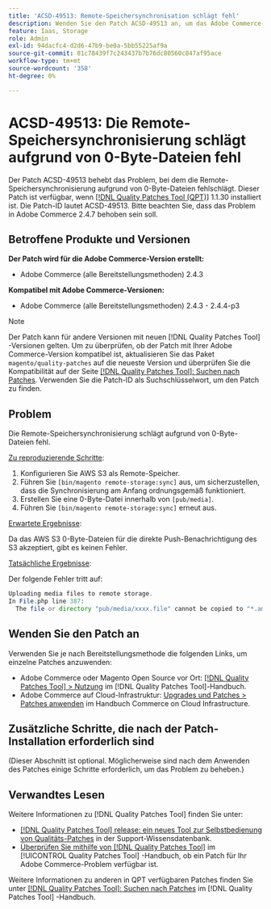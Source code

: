 ```yaml
---
title: 'ACSD-49513: Remote-Speichersynchronisation schlägt fehl'
description: Wenden Sie den Patch ACSD-49513 an, um das Adobe Commerce-Problem zu beheben, bei dem die Remote-Speichersynchronisierung aufgrund von 0-Byte-Dateien fehlschlägt.
feature: Iaas, Storage
role: Admin
exl-id: 94dacfc4-d2d6-47b9-be0a-5bb55225af9a
source-git-commit: 81c78439f7c243437b7b76dc80560c847af95ace
workflow-type: tm+mt
source-wordcount: '358'
ht-degree: 0%

---
```


# ACSD-49513: Die Remote-Speichersynchronisierung schlägt aufgrund von 0-Byte-Dateien fehl

Der Patch ACSD-49513 behebt das Problem, bei dem die Remote-Speichersynchronisierung aufgrund von 0-Byte-Dateien fehlschlägt. Dieser Patch ist verfügbar, wenn [[!DNL Quality Patches Tool (QPT)]](https://experienceleague.adobe.com/en/docs/commerce-knowledge-base/kb/announcements/commerce-announcements/magento-quality-patches-released-new-tool-to-self-serve-quality-patches) 1.1.30 installiert ist. Die Patch-ID lautet ACSD-49513. Bitte beachten Sie, dass das Problem in Adobe Commerce 2.4.7 behoben sein soll.

## Betroffene Produkte und Versionen

**Der Patch wird für die Adobe Commerce-Version erstellt:**

* Adobe Commerce (alle Bereitstellungsmethoden) 2.4.3

**Kompatibel mit Adobe Commerce-Versionen:**

* Adobe Commerce (alle Bereitstellungsmethoden) 2.4.3 - 2.4.4-p3

>[!NOTE]
>
>Der Patch kann für andere Versionen mit neuen [!DNL Quality Patches Tool] -Versionen gelten. Um zu überprüfen, ob der Patch mit Ihrer Adobe Commerce-Version kompatibel ist, aktualisieren Sie das Paket `magento/quality-patches` auf die neueste Version und überprüfen Sie die Kompatibilität auf der Seite [[!DNL Quality Patches Tool]: Suchen nach Patches](https://experienceleague.adobe.com/tools/commerce-quality-patches/index.html). Verwenden Sie die Patch-ID als Suchschlüsselwort, um den Patch zu finden.

## Problem

Die Remote-Speichersynchronisierung schlägt aufgrund von 0-Byte-Dateien fehl.

<u>Zu reproduzierende Schritte</u>:

1. Konfigurieren Sie AWS S3 als Remote-Speicher.
1. Führen Sie `[bin/magento remote-storage:sync]` aus, um sicherzustellen, dass die Synchronisierung am Anfang ordnungsgemäß funktioniert.
1. Erstellen Sie eine 0-Byte-Datei innerhalb von `[pub/media]`.
1. Führen Sie `[bin/magento remote-storage:sync]` erneut aus.

<u>Erwartete Ergebnisse</u>:

Da das AWS S3 0-Byte-Dateien für die direkte Push-Benachrichtigung des S3 akzeptiert, gibt es keinen Fehler.

<u>Tatsächliche Ergebnisse</u>:

Der folgende Fehler tritt auf:

```PHP
Uploading media files to remote storage.
In File.php line 387:
  The file or directory "pub/media/xxxx.file" cannot be copied to "*.amazonaws.com/media/xxxx.file"
```

## Wenden Sie den Patch an

Verwenden Sie je nach Bereitstellungsmethode die folgenden Links, um einzelne Patches anzuwenden:

* Adobe Commerce oder Magento Open Source vor Ort: [[!DNL Quality Patches Tool] > Nutzung](/help/tools/quality-patches-tool/usage.md) im [!DNL Quality Patches Tool]-Handbuch.
* Adobe Commerce auf Cloud-Infrastruktur: [Upgrades und Patches > Patches anwenden](https://experienceleague.adobe.com/docs/commerce-cloud-service/user-guide/develop/upgrade/apply-patches.html) im Handbuch Commerce on Cloud Infrastructure.

## Zusätzliche Schritte, die nach der Patch-Installation erforderlich sind

(Dieser Abschnitt ist optional. Möglicherweise sind nach dem Anwenden des Patches einige Schritte erforderlich, um das Problem zu beheben.) 

## Verwandtes Lesen

Weitere Informationen zu [!DNL Quality Patches Tool] finden Sie unter:

* [[!DNL Quality Patches Tool] release: ein neues Tool zur Selbstbedienung von Qualitäts-Patches](https://experienceleague.adobe.com/en/docs/commerce-knowledge-base/kb/announcements/commerce-announcements/magento-quality-patches-released-new-tool-to-self-serve-quality-patches) in der Support-Wissensdatenbank.
* [Überprüfen Sie mithilfe von  [!DNL Quality Patches Tool]](/help/tools/quality-patches-tool/patches-available-in-qpt/check-patch-for-magento-issue-with-magento-quality-patches.md) im [!UICONTROL Quality Patches Tool] -Handbuch, ob ein Patch für Ihr Adobe Commerce-Problem verfügbar ist.


Weitere Informationen zu anderen in QPT verfügbaren Patches finden Sie unter [[!DNL Quality Patches Tool]: Suchen nach Patches](https://experienceleague.adobe.com/tools/commerce-quality-patches/index.html) im [!DNL Quality Patches Tool] -Handbuch.
